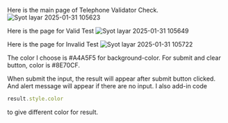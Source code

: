 Here is the main page of Telephone Validator Check.
![Syot layar 2025-01-31 105623](https://github.com/user-attachments/assets/f38f5225-0a57-4119-9447-c7238a82b606)

Here is the page for Valid Test
![Syot layar 2025-01-31 105649](https://github.com/user-attachments/assets/fb926037-6e54-4efa-8f3b-2f1ef76df94d)

Here is the page for Invalid Test
![Syot layar 2025-01-31 105722](https://github.com/user-attachments/assets/be3d5f8c-3b14-4eec-975f-2afee5c2273a)


The color I choose is #A4A5F5 for background-color. For submit and clear button, color is #8E70CF.

When submit the input, the result will appear after submit button clicked. And alert message will appear if there are no input.
I also add-in code 
```javascript
result.style.color
```
to give different color for result. 
